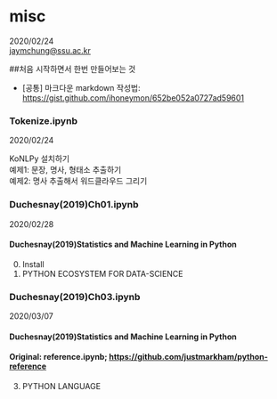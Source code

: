 # misc
2020/02/24   
jaymchung@ssu.ac.kr   
   
##처음 시작하면서 한번 만들어보는 것   
- [공통] 마크다운 markdown 작성법: https://gist.github.com/ihoneymon/652be052a0727ad59601

### Tokenize.ipynb
2020/02/24

KoNLPy 설치하기   
예제1: 문장, 명사, 형태소 추출하기   
예제2: 명사 추출해서 워드클라우드 그리기   

### Duchesnay(2019)Ch01.ipynb
2020/02/28
#### Duchesnay(2019)Statistics and Machine Learning in Python   


0. Install   
1. PYTHON ECOSYSTEM FOR DATA-SCIENCE   

### Duchesnay(2019)Ch03.ipynb
2020/03/07
#### Duchesnay(2019)Statistics and Machine Learning in Python   
#### Original: reference.ipynb; https://github.com/justmarkham/python-reference

3. PYTHON LANGUAGE   


